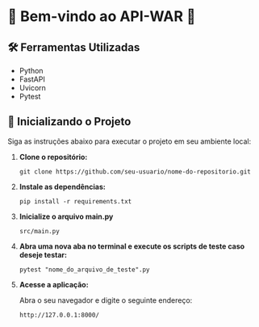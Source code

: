 <h1>🎉 Bem-vindo ao API-WAR 🚀</h1>

## 🛠️ Ferramentas Utilizadas

- Python
- FastAPI
- Uvicorn
- Pytest

## 🚀 Inicializando o Projeto

Siga as instruções abaixo para executar o projeto em seu ambiente local:

1. **Clone o repositório:**

   ```
   git clone https://github.com/seu-usuario/nome-do-repositorio.git
   ```

2. **Instale as dependências:**

   ```
   pip install -r requirements.txt
   ```

3. **Inicialize o arquivo main.py**

   ```
   src/main.py
   ```

4. **Abra uma nova aba no terminal e execute os scripts de teste caso deseje testar:**

   ```
   pytest "nome_do_arquivo_de_teste".py 
   ```

5. **Acesse a aplicação:**

   Abra o seu navegador e digite o seguinte endereço:

   ```
   http://127.0.0.1:8000/
   ```
